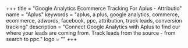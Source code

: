 +++
title = "Google Analytics Ecommerce Tracking For Aplus - Attributio"
name = "Aplus"
keywords = "aplus, a plus, google analytics, commerce, ecommerce, adwords, facebook, ppc, attribution, track leads, conversion tracking"
description = "Connect Google Analytics with Aplus to find our where your leads are coming from. Track leads from the source - from search to ppc."
logo = ""
+++
